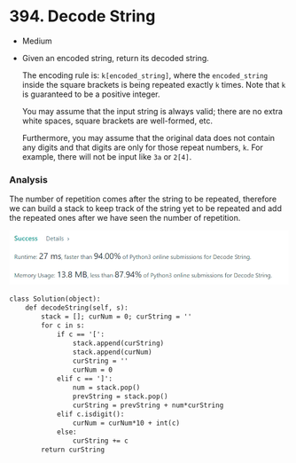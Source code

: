 # 394. Decode String

* Medium
*   Given an encoded string, return its decoded string.

    The encoding rule is: `k[encoded_string]`, where the `encoded_string` inside the square brackets is being repeated exactly `k` times. Note that `k` is guaranteed to be a positive integer.

    You may assume that the input string is always valid; there are no extra white spaces, square brackets are well-formed, etc.

    Furthermore, you may assume that the original data does not contain any digits and that digits are only for those repeat numbers, `k`. For example, there will not be input like `3a` or `2[4]`.

### Analysis&#x20;

The number of repetition comes after the string to be repeated, therefore we can build a stack to keep track of the string yet to be repeated and add the repeated ones after we have seen the number of repetition.&#x20;

![](<../../.gitbook/assets/image (25) (1).png>)

```
class Solution(object):
    def decodeString(self, s):
        stack = []; curNum = 0; curString = ''
        for c in s:
            if c == '[':
                stack.append(curString)
                stack.append(curNum)
                curString = ''
                curNum = 0
            elif c == ']':
                num = stack.pop()
                prevString = stack.pop()
                curString = prevString + num*curString
            elif c.isdigit():
                curNum = curNum*10 + int(c)
            else:
                curString += c
        return curString
```
